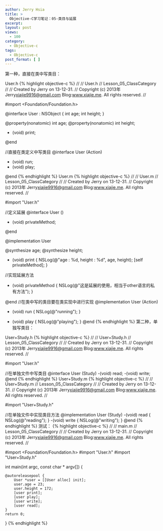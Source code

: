 ```yaml
---
author: Jerry Hsia
title: >
  Objective-C学习笔记：05-类目与延展
excerpt:
layout: post
views:
  - 100
category:
  - Objective-c
tags:
  - Objective-c
post_format: [ ]
---
```

第一种，直接在类中写类目：

User.h
{% highlight objective-c %}
//
//  User.h
//  Lesson_05_ClassCategory
//
//  Created by Jerry on 13-12-31.
//  Copyright (c) 2013年 Jerry<xiajie9916@gmail.com> Blog:www.xiajie.me. All rights reserved.
//

#import <Foundation/Foundation.h>

@interface User : NSObject {
    int age;
    int height;
}

@property(nonatomic) int age;
@property(nonatomic) int height;

- (void) print;

@end

//直接在类定义中写类目
@interface User (Action)

- (void) run;
- (void) play;

@end
{% endhighlight %}
User.m
{% highlight objective-c %}
//
//  User.m
//  Lesson_05_ClassCategory
//
//  Created by Jerry on 13-12-31.
//  Copyright (c) 2013年 Jerry<xiajie9916@gmail.com> Blog:www.xiajie.me. All rights reserved.
//

#import "User.h"

//定义延展
@interface User ()

- (void) privateMethod;

@end

@implementation User

@synthesize age;
@synthesize height;

- (void) print {
    NSLog(@"age : %d, height : %d", age, height);
    [self privateMethod];
}

//实现延展方法
- (void) privateMethod {
    NSLog(@"这是延展的使用，相当于other语言的私有方法");
}

@end
//在类中写的类目要在类实现中进行实现
@implementation User (Action)
- (void) run {
    NSLog(@"running");
}

- (void) play {
    NSLog(@"playing");
}
@end
{% endhighlight %}
第二种，单独写类目：

User+Study.h
{% highlight objective-c %}
//
//  User+Study.h
//  Lesson_05_ClassCategory
//
//  Created by Jerry on 13-12-31.
//  Copyright (c) 2013年 Jerry<xiajie9916@gmail.com> Blog:www.xiajie.me. All rights reserved.
//

#import "User.h"

//在单独文件中写类目
@interface User (Study)
-(void) read;
-(void) write;
@end
{% endhighlight %}
User+Study.m
{% highlight objective-c %}
//
//  User+Study.m
//  Lesson_05_ClassCategory
//
//  Created by Jerry on 13-12-31.
//  Copyright (c) 2013年 Jerry<xiajie9916@gmail.com> Blog:www.xiajie.me. All rights reserved.
//

#import "User+Study.h"

//在单独文件中实现类目方法
@implementation User (Study)
-(void) read {
    NSLog(@"reading");
}
-(void) write {
    NSLog(@"writing");
}
@end
{% endhighlight %}
测试：
{% highlight objective-c %}
//
//  main.m
//  Lesson_05_ClassCategory
//
//  Created by Jerry on 13-12-31.
//  Copyright (c) 2013年 Jerry<xiajie9916@gmail.com> Blog:www.xiajie.me. All rights reserved.
//

#import <Foundation/Foundation.h>
#import "User.h"
#import "User+Study.h"

int main(int argc, const char * argv[])
{

    @autoreleasepool {
        User *user = [[User alloc] init];
        user.age = 23;
        user.height = 172;
        [user print];
        [user play];
        [user write];
        [user read];
    }
    return 0;
}
{% endhighlight %}
